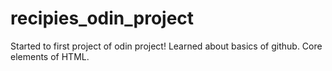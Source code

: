 # recipies_odin_project
Started to first project of odin project!
Learned about basics of github. Core elements of HTML.